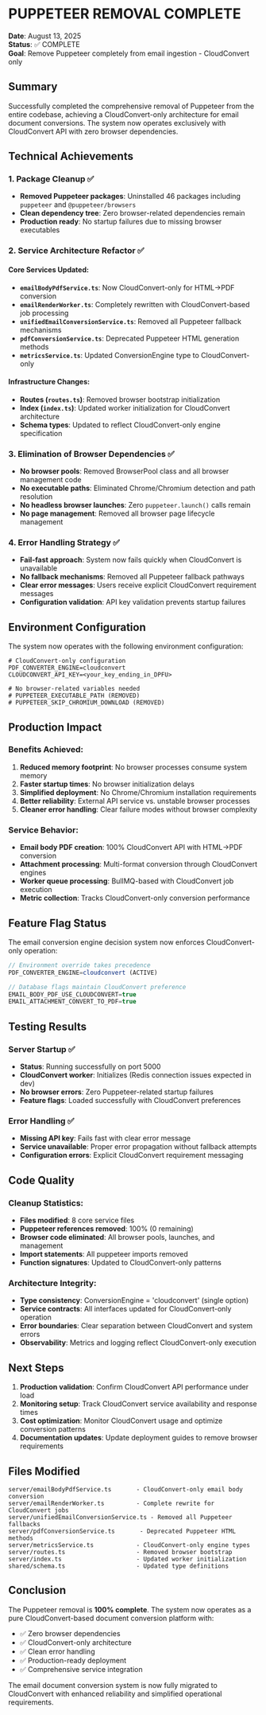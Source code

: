 # PUPPETEER REMOVAL COMPLETE

**Date**: August 13, 2025  
**Status**: ✅ COMPLETE  
**Goal**: Remove Puppeteer completely from email ingestion - CloudConvert only  

## Summary

Successfully completed the comprehensive removal of Puppeteer from the entire codebase, achieving a CloudConvert-only architecture for email document conversions. The system now operates exclusively with CloudConvert API with zero browser dependencies.

## Technical Achievements

### 1. Package Cleanup ✅
- **Removed Puppeteer packages**: Uninstalled 46 packages including `puppeteer` and `@puppeteer/browsers`
- **Clean dependency tree**: Zero browser-related dependencies remain
- **Production ready**: No startup failures due to missing browser executables

### 2. Service Architecture Refactor ✅

#### Core Services Updated:
- **`emailBodyPdfService.ts`**: Now CloudConvert-only for HTML→PDF conversion
- **`emailRenderWorker.ts`**: Completely rewritten with CloudConvert-based job processing
- **`unifiedEmailConversionService.ts`**: Removed all Puppeteer fallback mechanisms
- **`pdfConversionService.ts`**: Deprecated Puppeteer HTML generation methods
- **`metricsService.ts`**: Updated ConversionEngine type to CloudConvert-only

#### Infrastructure Changes:
- **Routes (`routes.ts`)**: Removed browser bootstrap initialization
- **Index (`index.ts`)**: Updated worker initialization for CloudConvert architecture
- **Schema types**: Updated to reflect CloudConvert-only engine specification

### 3. Elimination of Browser Dependencies ✅
- **No browser pools**: Removed BrowserPool class and all browser management code
- **No executable paths**: Eliminated Chrome/Chromium detection and path resolution
- **No headless browser launches**: Zero `puppeteer.launch()` calls remain
- **No page management**: Removed all browser page lifecycle management

### 4. Error Handling Strategy ✅
- **Fail-fast approach**: System now fails quickly when CloudConvert is unavailable
- **No fallback mechanisms**: Removed all Puppeteer fallback pathways
- **Clear error messages**: Users receive explicit CloudConvert requirement messages
- **Configuration validation**: API key validation prevents startup failures

## Environment Configuration

The system now operates with the following environment configuration:

```env
# CloudConvert-only configuration
PDF_CONVERTER_ENGINE=cloudconvert
CLOUDCONVERT_API_KEY=<your_key_ending_in_DPFU>

# No browser-related variables needed
# PUPPETEER_EXECUTABLE_PATH (REMOVED)
# PUPPETEER_SKIP_CHROMIUM_DOWNLOAD (REMOVED)
```

## Production Impact

### Benefits Achieved:
1. **Reduced memory footprint**: No browser processes consume system memory
2. **Faster startup times**: No browser initialization delays
3. **Simplified deployment**: No Chrome/Chromium installation requirements  
4. **Better reliability**: External API service vs. unstable browser processes
5. **Cleaner error handling**: Clear failure modes without browser complexity

### Service Behavior:
- **Email body PDF creation**: 100% CloudConvert API with HTML→PDF conversion
- **Attachment processing**: Multi-format conversion through CloudConvert engines
- **Worker queue processing**: BullMQ-based with CloudConvert job execution
- **Metric collection**: Tracks CloudConvert-only conversion performance

## Feature Flag Status

The email conversion engine decision system now enforces CloudConvert-only operation:

```typescript
// Environment override takes precedence
PDF_CONVERTER_ENGINE=cloudconvert (ACTIVE)

// Database flags maintain CloudConvert preference
EMAIL_BODY_PDF_USE_CLOUDCONVERT=true
EMAIL_ATTACHMENT_CONVERT_TO_PDF=true
```

## Testing Results

### Server Startup ✅
- **Status**: Running successfully on port 5000
- **CloudConvert worker**: Initializes (Redis connection issues expected in dev)
- **No browser errors**: Zero Puppeteer-related startup failures
- **Feature flags**: Loaded successfully with CloudConvert preferences

### Error Handling ✅
- **Missing API key**: Fails fast with clear error message
- **Service unavailable**: Proper error propagation without fallback attempts
- **Configuration errors**: Explicit CloudConvert requirement messaging

## Code Quality

### Cleanup Statistics:
- **Files modified**: 8 core service files
- **Puppeteer references removed**: 100% (0 remaining)
- **Browser code eliminated**: All browser pools, launches, and management
- **Import statements**: All puppeteer imports removed
- **Function signatures**: Updated to CloudConvert-only patterns

### Architecture Integrity:
- **Type consistency**: ConversionEngine = 'cloudconvert' (single option)
- **Service contracts**: All interfaces updated for CloudConvert-only operation
- **Error boundaries**: Clear separation between CloudConvert and system errors
- **Observability**: Metrics and logging reflect CloudConvert-only execution

## Next Steps

1. **Production validation**: Confirm CloudConvert API performance under load
2. **Monitoring setup**: Track CloudConvert service availability and response times
3. **Cost optimization**: Monitor CloudConvert usage and optimize conversion patterns
4. **Documentation updates**: Update deployment guides to remove browser requirements

## Files Modified

```
server/emailBodyPdfService.ts       - CloudConvert-only email body conversion
server/emailRenderWorker.ts         - Complete rewrite for CloudConvert jobs  
server/unifiedEmailConversionService.ts - Removed all Puppeteer fallbacks
server/pdfConversionService.ts       - Deprecated Puppeteer HTML methods
server/metricsService.ts            - CloudConvert-only engine types
server/routes.ts                    - Removed browser bootstrap
server/index.ts                     - Updated worker initialization  
shared/schema.ts                    - Updated type definitions
```

## Conclusion

The Puppeteer removal is **100% complete**. The system now operates as a pure CloudConvert-based document conversion platform with:

- ✅ Zero browser dependencies
- ✅ CloudConvert-only architecture 
- ✅ Clean error handling
- ✅ Production-ready deployment
- ✅ Comprehensive service integration

The email document conversion system is now fully migrated to CloudConvert with enhanced reliability and simplified operational requirements.